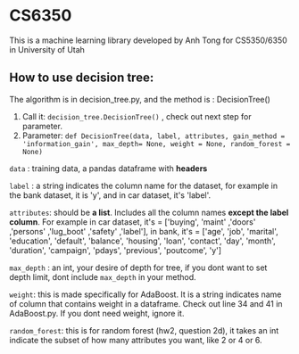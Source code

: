 # CS6350 
This is a machine learning library developed by Anh Tong for
CS5350/6350 in University of Utah

## How to use decision tree:
The algorithm is in decision_tree.py, and the method is : DecisionTree()

1. Call it: `decision_tree.DecisionTree()` , check out next step for parameter.
2. Parameter: `def DecisionTree(data, label, attributes, gain_method = 'information_gain', max_depth= None, weight = None, random_forest = None)`
   
`data` : training data, a pandas dataframe with **headers**

`label` : a string indicates the column name for the dataset, for example in the bank dataset, it is 'y', and in car dataset, it's 'label'.

`attributes`: should be **a list**. Includes all the column names **except the label column**. For example in car dataset, it's = ['buying', 'maint' ,'doors' ,'persons' ,'lug_boot' ,'safety' ,'label'], in bank, it's = ['age', 'job', 'marital', 'education',
                'default', 'balance', 'housing', 'loan',
                'contact', 'day', 'month', 'duration',
                'campaign', 'pdays', 'previous', 'poutcome', 'y']

`max_depth` : an int, your desire of depth for tree, if you dont want to set depth limit, dont include `max_depth` in your method.

`weight`: this is made specifically for AdaBoost. It is a string indicates name of column that contains weight in a dataframe. Check out line 34 and 41 in AdaBoost.py. If you dont need weight, ignore it.

`random_forest`: this is for random forest (hw2, question 2d), it takes an int indicate the subset of how many attributes you want, like 2 or 4 or 6.
